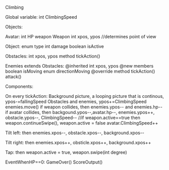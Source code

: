 Climbing

Global variable:
int ClimbingSpeed


Objects:

Avatar:
int HP
weapon Weapon
int xpos, ypos //determines point of view


Object:
enum type
int damage
boolean isActive


Obstacles:
int xpos, ypos
method tickAction()


Enemies extends Obstacles:
@inherited
int xpos, ypos
@new members
boolean isMoving
enum directionMoving 
@override
method tickAction()
    attack()


Components:

On every tickAction:
Background picture, a looping picture that is continous, ypos-=fallingSpeed
Obstacles and enemies, ypos+=ClimbingSpeed  
enemies.move()
if weapon collides, then enemies.ypos-- and enemies.hp--
if avatar collides, then backgound.ypos--,avatar.hp--, enemies.ypos++, obstacle.ypos--, ClimbingSpeed--
//if weapon.active==true then weapon.continueSwipe(), weapon.active = false
avatar.ClimbingSpeed++


Tilt left:
then enemies.xpos--, obstacle.xpos--, background.xpos--


Tilt right:
 then enemies.xpos++, obsticle.xpos++, background.xpos++


Tap:
 then weapon.active = true, weapon.swipe(int degree)


EventWhenHP==0:
 GameOver()
 ScoreOutput()
